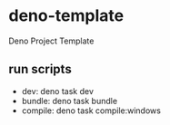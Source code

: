 # deno-template
Deno Project Template

## run scripts
- dev: deno task dev
- bundle: deno task bundle
- compile: deno task compile:windows

